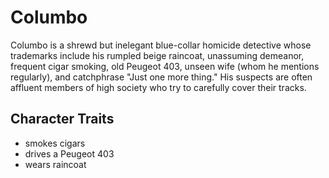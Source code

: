 # Columbo

Columbo is a shrewd but inelegant blue-collar homicide detective whose trademarks include his rumpled beige raincoat, 
unassuming demeanor, frequent cigar smoking, old Peugeot 403, 
unseen wife (whom he mentions regularly), and catchphrase "Just one more thing." 
His suspects are often affluent members of high society who try to carefully cover their tracks.

## Character Traits
* smokes cigars
* drives a Peugeot 403
* wears raincoat